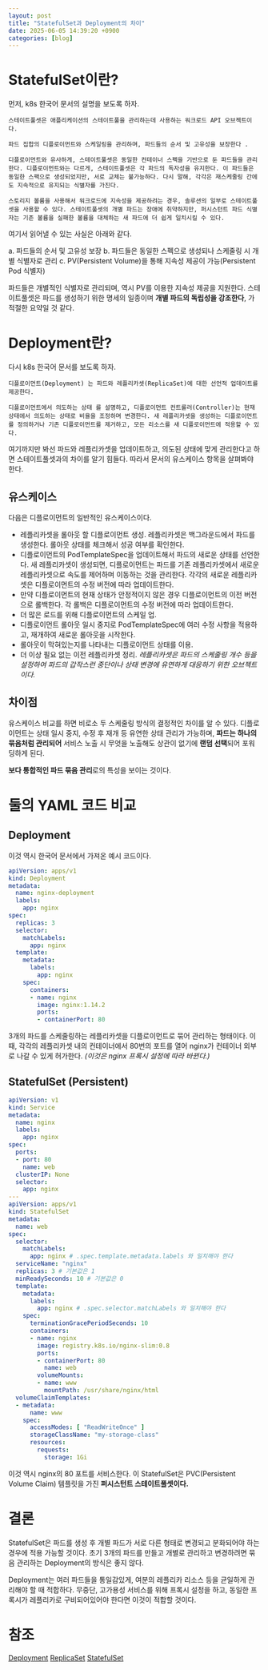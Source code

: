 ```yaml
---
layout: post
title: "StatefulSet과 Deployment의 차이"
date: 2025-06-05 14:39:20 +0900
categories: [blog]
---
```

# StatefulSet이란?
먼저, k8s 한국어 문서의 설명을 보도록 하자.
```text
스테이트풀셋은 애플리케이션의 스테이트풀을 관리하는데 사용하는 워크로드 API 오브젝트이다.

파드 집합의 디플로이먼트와 스케일링을 관리하며, 파드들의 순서 및 고유성을 보장한다 .

디플로이먼트와 유사하게, 스테이트풀셋은 동일한 컨테이너 스펙을 기반으로 둔 파드들을 관리한다. 디플로이먼트와는 다르게, 스테이트풀셋은 각 파드의 독자성을 유지한다. 이 파드들은 동일한 스팩으로 생성되었지만, 서로 교체는 불가능하다. 다시 말해, 각각은 재스케줄링 간에도 지속적으로 유지되는 식별자를 가진다.

스토리지 볼륨을 사용해서 워크로드에 지속성을 제공하려는 경우, 솔루션의 일부로 스테이트풀셋을 사용할 수 있다. 스테이트풀셋의 개별 파드는 장애에 취약하지만, 퍼시스턴트 파드 식별자는 기존 볼륨을 실패한 볼륨을 대체하는 새 파드에 더 쉽게 일치시킬 수 있다.
```
여기서 읽어낼 수 있는 사실은 아래와 같다.

a. 파드들의 순서 및 고유성 보장
b. 파드들은 동일한 스펙으로 생성되나 스케줄링 시 개별 식별자로 관리
c. PV(Persistent Volume)을 통해 지속성 제공이 가능(Persistent Pod 식별자)

파드들은 개별적인 식별자로 관리되며, 역시 PV를 이용한 지속성 제공을 지원한다.
스테이트풀셋은 파드를 생성하기 위한 명세의 일종이며 **개별 파드의 독립성을 강조한다**, 가 적절한 요약일 것 같다.

# Deployment란?
다시 k8s 한국어 문서를 보도록 하자.

```text
디플로이먼트(Deployment) 는 파드와 레플리카셋(ReplicaSet)에 대한 선언적 업데이트를 제공한다.

디플로이먼트에서 의도하는 상태 를 설명하고, 디플로이먼트 컨트롤러(Controller)는 현재 상태에서 의도하는 상태로 비율을 조정하며 변경한다. 새 레플리카셋을 생성하는 디플로이먼트를 정의하거나 기존 디플로이먼트를 제거하고, 모든 리소스를 새 디플로이먼트에 적용할 수 있다. 
```

여기까지만 봐선 파드와 레플리카셋을 업데이트하고, 의도된 상태에 맞게 관리한다고 하면 스테이트풀셋과의 차이를 알기 힘들다.
따라서 문서의 유스케이스 항목을 살펴봐야 한다.

## 유스케이스

다음은 디플로이먼트의 일반적인 유스케이스이다.

- 레플리카셋을 롤아웃 할 디플로이먼트 생성. 레플리카셋은 백그라운드에서 파드를 생성한다. 롤아웃 상태를 체크해서 성공 여부를 확인한다.
- 디플로이먼트의 PodTemplateSpec을 업데이트해서 파드의 새로운 상태를 선언한다. 새 레플리카셋이 생성되면, 디플로이먼트는 파드를 기존 레플리카셋에서 새로운 레플리카셋으로 속도를 제어하며 이동하는 것을 관리한다. 각각의 새로운 레플리카셋은 디플로이먼트의 수정 버전에 따라 업데이트한다.
- 만약 디플로이먼트의 현재 상태가 안정적이지 않은 경우 디플로이먼트의 이전 버전으로 롤백한다. 각 롤백은 디플로이먼트의 수정 버전에 따라 업데이트한다.
- 더 많은 로드를 위해 디플로이먼트의 스케일 업.
- 디플로이먼트 롤아웃 일시 중지로 PodTemplateSpec에 여러 수정 사항을 적용하고, 재개하여 새로운 롤아웃을 시작한다.
- 롤아웃이 막혀있는지를 나타내는 디플로이먼트 상태를 이용.
- 더 이상 필요 없는 이전 레플리카셋 정리.
*레플리카셋은 파드의 스케줄링 개수 등을 설정하여 파드의 갑작스런 중단이나 상태 변경에 유연하게 대응하기 위한 오브젝트이다.*

## 차이점

유스케이스 비교를 하면 비로소 두 스케줄링 방식의 결정적인 차이를 알 수 있다.
디플로이먼트는 상태 일시 중지, 수정 후 재개 등 유연한 상태 관리가 가능하며, **파드는 하나의 묶음처럼 관리되어** 서비스 노출 시 무엇을 노출해도 상관이 없기에 **랜덤 선택**되어 포워딩하게 된다.

**보다 통합적인 파드 묶음 관리**로의 특성을 보이는 것이다.

# 둘의 YAML 코드 비교

## Deployment
이것 역시 한국어 문서에서 가져온 예시 코드이다.
```yaml
apiVersion: apps/v1
kind: Deployment
metadata:
  name: nginx-deployment
  labels:
    app: nginx
spec:
  replicas: 3
  selector:
    matchLabels:
      app: nginx
  template:
    metadata:
      labels:
        app: nginx
    spec:
      containers:
      - name: nginx
        image: nginx:1.14.2
        ports:
        - containerPort: 80
```

3개의 파드를 스케줄링하는 레플리카셋을 디플로이먼트로 묶어 관리하는 형태이다.
이 때, 각각의 레플리카셋 내의 컨테이너에서 80번의 포트를 열어 nginx가 컨테이너 외부로 나갈 수 있게 허가한다. *(이것은 nginx 프록시 설정에 따라 바뀐다.)*

## StatefulSet (Persistent)

```yaml
apiVersion: v1
kind: Service
metadata:
  name: nginx
  labels:
    app: nginx
spec:
  ports:
  - port: 80
    name: web
  clusterIP: None
  selector:
    app: nginx
---
apiVersion: apps/v1
kind: StatefulSet
metadata:
  name: web
spec:
  selector:
    matchLabels:
      app: nginx # .spec.template.metadata.labels 와 일치해야 한다
  serviceName: "nginx"
  replicas: 3 # 기본값은 1
  minReadySeconds: 10 # 기본값은 0
  template:
    metadata:
      labels:
        app: nginx # .spec.selector.matchLabels 와 일치해야 한다
    spec:
      terminationGracePeriodSeconds: 10
      containers:
      - name: nginx
        image: registry.k8s.io/nginx-slim:0.8
        ports:
        - containerPort: 80
          name: web
        volumeMounts:
        - name: www
          mountPath: /usr/share/nginx/html
  volumeClaimTemplates:
  - metadata:
      name: www
    spec:
      accessModes: [ "ReadWriteOnce" ]
      storageClassName: "my-storage-class"
      resources:
        requests:
          storage: 1Gi
```

이것 역시 nginx의 80 포트를 서비스한다. 이 StatefulSet은 PVC(Persistent Volume Claim) 템플릿을 가진 **퍼시스턴트 스테이트풀셋이다.**

# 결론

StatefulSet은 파드를 생성 후 개별 파드가 서로 다른 형태로 변경되고 분화되어야 하는 경우에 적용 가능할 것이다. 초기 3개의 파드를 만들고 개별로 관리하고 변경하려면 묶음 관리하는 Deployment의 방식은 좋지 않다.

Deployment는 여러 파드들을 통일감있게, 여분의 레플리카 리소스 등을 균일하게 관리해야 할 때 적합하다. 무중단, 고가용성 서비스를 위해 프록시 설정을 하고, 동일한 프록시가 레플리카로 구비되어있어야 한다면 이것이 적합할 것이다.

# 참조

[Deployment](https://kubernetes.io/ko/docs/concepts/workloads/controllers/deployment/)
[ReplicaSet](https://kubernetes.io/ko/docs/concepts/workloads/controllers/replicaset/)
[StatefulSet](https://kubernetes.io/ko/docs/concepts/workloads/controllers/statefulset/)

